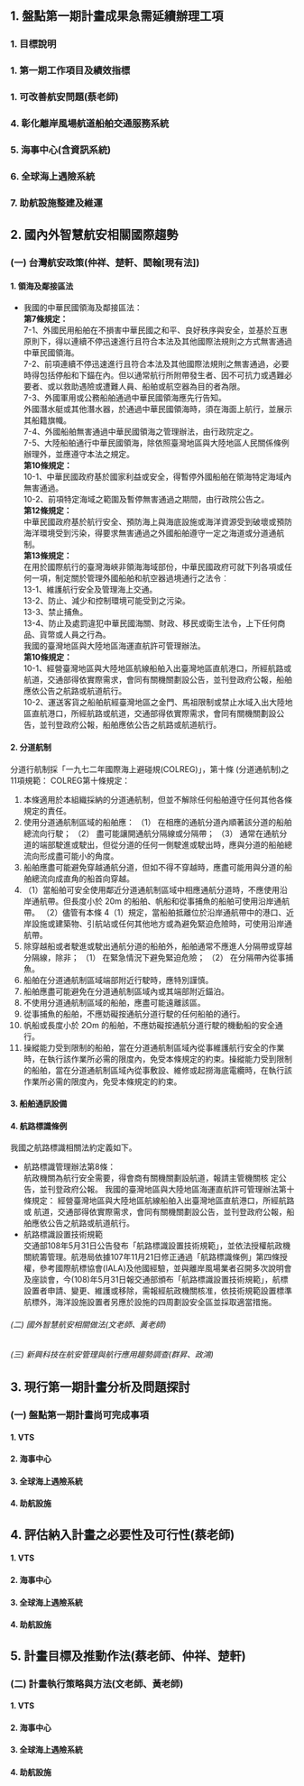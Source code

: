 ## 1. 盤點第一期計畫成果急需延續辦理工項
### 1.	目標說明
### 1.	第一期工作項目及績效指標
### 1.	可改善航安問題(蔡老師)
### 4.	彰化離岸風場航道船舶交通服務系統
### 5.	海事中心(含資訊系統)
### 6.  全球海上遇險系統
### 7.  助航設施整建及維運
## 2. 國內外智慧航安相關國際趨勢
### (一)	台灣航安政策(仲祥、楚軒、閎翰[現有法])
#### 1.	**領海及鄰接區法**
- 我國的中華民國領海及鄰接區法：  
**第7條規定：**   
7-1、外國民用船舶在不損害中華民國之和平、良好秩序與安全，並基於互惠原則下，得以連續不停迅速進行且符合本法及其他國際法規則之方式無害通過中華民國領海。  
7-2、前項連續不停迅速進行且符合本法及其他國際法規則之無害通過，必要時得包括停船和下錨在內。但以通常航行所附帶發生者、因不可抗力或遇難必要者、或以救助遇險或遭難人員、船舶或航空器為目的者為限。  
7-3、外國軍用或公務船舶通過中華民國領海應先行告知。  
外國潛水艇或其他潛水器，於通過中華民國領海時，須在海面上航行，並展示其船籍旗幟。  
7-4、外國船舶無害通過中華民國領海之管理辦法，由行政院定之。  
7-5、大陸船舶通行中華民國領海，除依照臺灣地區與大陸地區人民關係條例辦理外，並應遵守本法之規定。  
**第10條規定：**  
10-1、中華民國政府基於國家利益或安全，得暫停外國船舶在領海特定海域內無害通過。  
10-2、前項特定海域之範圍及暫停無害通過之期間，由行政院公告之。  
**第12條規定：**  
中華民國政府基於航行安全、預防海上與海底設施或海洋資源受到破壞或預防海洋環境受到污染，得要求無害通過之外國船舶遵守一定之海道或分道通航制。  
**第13條規定：**  
在用於國際航行的臺灣海峽非領海海域部份，中華民國政府可就下列各項或任何一項，制定關於管理外國船舶和航空器過境通行之法令︰  
13-1、維護航行安全及管理海上交通。  
13-2、防止、減少和控制環境可能受到之污染。  
13-3、禁止捕魚。  
13-4、防止及處罰違犯中華民國海關、財政、移民或衛生法令，上下任何商品、貨幣或人員之行為。  
我國的臺灣地區與大陸地區海運直航許可管理辦法。  
**第10條規定：**  
10-1、經營臺灣地區與大陸地區航線船舶入出臺灣地區直航港口，所經航路或航道，交通部得依實際需求，會同有關機關劃設公告，並刊登政府公報，船舶應依公告之航路或航道航行。  
10-2、運送客貨之船舶航經臺灣地區之金門、馬祖限制或禁止水域入出大陸地區直航港口，所經航路或航道，交通部得依實際需求，會同有關機關劃設公告，並刊登政府公報，船舶應依公告之航路或航道航行。
#### 2. **分道航制**
分道行航制採「一九七二年國際海上避碰規(COLREG)」，第十條 (分道通航制)之11項規範：
COLREG第十條規定：
1.	本條適用於本組織採納的分道通航制，但並不解除任何船舶遵守任何其他各條規定的責任。
2.	使用分道通航制區域的船舶應：
（1）	在相應的通航分道內順著該分道的船舶總流向行駛；
（2）	盡可能讓開通航分隔線或分隔帶；
（3）	通常在通航分道的端部駛進或駛出，但從分道的任何一側駛進或駛出時，應與分道的船舶總流向形成盡可能小的角度。
3.	船舶應盡可能避免穿越通航分道，但如不得不穿越時，應盡可能用與分道的船舶總流向成直角的船首向穿越。
4.	（1）當船舶可安全使用鄰近分道通航制區域中相應通航分道時，不應使用沿岸通航帶。但長度小於 20m 的船舶、帆船和從事捕魚的船舶可使用沿岸通航帶。
（2）儘管有本條 4（1）規定，當船舶抵離位於沿岸通航帶中的港口、近岸設施或建築物、引航站或任何其他地方或為避免緊迫危險時，可使用沿岸通航帶。
5.	除穿越船或者駛進或駛出通航分道的船舶外，船舶通常不應進人分隔帶或穿越分隔線，除非；
（1）	在緊急情況下避免緊迫危險；
（2）	在分隔帶內從事捕魚。
6.	船舶在分道通航制區域端部附近行駛時，應特別謹慎。
7.	船舶應盡可能避免在分道通航制區域內或其端部附近錨泊。
8.	不使用分道通航制區域的船舶，應盡可能遠離該區。
9.	從事捕魚的船舶，不應妨礙按通航分道行駛的任何船舶的通行。
10.	帆船或長度小於 2Om 的船舶，不應妨礙按通航分道行駛的機動船的安全通行。
11.	操縱能力受到限制的船舶，當在分道通航制區域內從事維護航行安全的作業時，在執行該作業所必需的限度內，免受本條規定的約束。操縱能力受到限制的船舶，當在分道通航制區域內從事敷設、維修或起撈海底電纜時，在執行該作業所必需的限度內，免受本條規定的約束。
#### 3. **船舶通訊設備**
#### 4. **航路標識條例**
我國之航路標識相關法約定義如下。  
- 航路標識管理辦法第8條：  
航政機關為航行安全需要，得會商有關機關劃設航道，報請主管機關核 定公告，並刊登政府公報。 我國的臺灣地區與大陸地區海運直航許可管理辦法第十條規定： 經營臺灣地區與大陸地區航線船舶入出臺灣地區直航港口，所經航路或 航道，交通部得依實際需求，會同有關機關劃設公告，並刊登政府公報，船 舶應依公告之航路或航道航行。  
- 航路標識設置技術規範  
交通部108年5月31日公告發布「航路標識設置技術規範」，並依法授權航政機關統籌管理。航港局依據107年11月21日修正通過「航路標識條例」第四條授權，參考國際航標協會(IALA)及他國經驗，並與離岸風場業者召開多次說明會及座談會，今(108)年5月31日報交通部頒布「航路標識設置技術規範」，航標設置者申請、變更、維護或移除，需報經航政機關核准，依技術規範設置標準航標外，海洋設施設置者另應於設施的四周劃設安全區並採取適當措施。  
###### *(二)	國外智慧航安相關做法(文老師、黃老師)*
###### *(三)	新興科技在航安管理與航行應用趨勢調查(群昇、政鴻)*
## 3. 現行第一期計畫分析及問題探討
### (一)	盤點第一期計畫尚可完成事項
#### 1. **VTS**
#### 2. **海事中心**
#### 3. **全球海上遇險系統**
#### 4. **助航設施**
## 4. 評估納入計畫之必要性及可行性(蔡老師)
#### 1. **VTS**
#### 2. **海事中心**
#### 3. **全球海上遇險系統**
#### 4. **助航設施**
## 5. 計畫目標及推動作法(蔡老師、仲祥、楚軒)
### (二) 計畫執行策略與方法(文老師、黃老師)
#### 1. **VTS**
#### 2. **海事中心**
#### 3. **全球海上遇險系統**
#### 4. **助航設施**
